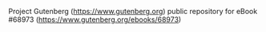 Project Gutenberg (https://www.gutenberg.org) public repository for eBook #68973 (https://www.gutenberg.org/ebooks/68973)
